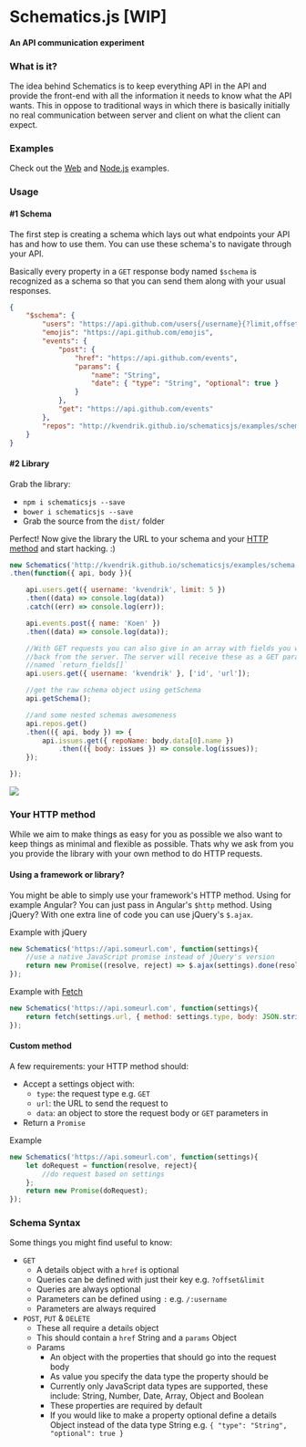 Schematics.js [WIP]
===================
#### An API communication experiment

### What is it?
The idea behind Schematics is to keep everything API in the API and provide the front-end with all the information it needs to know what the API wants. This in oppose to traditional ways in which there is basically initially no real communication between server and client on what the client can expect.

### Examples
Check out the [Web](https://github.com/kvendrik/schematicsjs/blob/gh-pages/examples/web/index.html) and [Node.js](https://github.com/kvendrik/schematicsjs/blob/feature/package-managers-support/examples/node/index.js) examples.

### Usage

#### #1 Schema
The first step is creating a schema which lays out what endpoints your API has and how to use them. You can use these schema's to navigate through your API. 

Basically every property in a `GET` response body named `$schema` is recognized as a schema so that you can send them along with your usual responses.
```json
{
    "$schema": {
        "users": "https://api.github.com/users{/username}{?limit,offset}",
        "emojis": "https://api.github.com/emojis",
        "events": {
            "post": {
                "href": "https://api.github.com/events",
                "params": {
                    "name": "String",
                    "date": { "type": "String", "optional": true }
                }
            },
            "get": "https://api.github.com/events"
        },
        "repos": "http://kvendrik.github.io/schematicsjs/examples/schema-repos.json"
    }
}
```

#### #2 Library
Grab the library:
* `npm i schematicsjs --save`
* `bower i schematicsjs --save`
* Grab the source from the `dist/` folder

Perfect! Now give the library the URL to your schema and your [HTTP method](#your-http-method) and start hacking. :)
```javascript
new Schematics('http://kvendrik.github.io/schematicsjs/examples/schema.json', httpMethod)
.then(function({ api, body }){

    api.users.get({ username: 'kvendrik', limit: 5 })
    .then((data) => console.log(data))
    .catch((err) => console.log(err));

    api.events.post({ name: 'Koen' })
    .then((data) => console.log(data));

    //With GET requests you can also give in an array with fields you want 
    //back from the server. The server will receive these as a GET parameter 
    //named `return_fields[]`
    api.users.get({ username: 'kvendrik' }, ['id', 'url']);

    //get the raw schema object using getSchema
    api.getSchema();

    //and some nested schemas awesomeness
    api.repos.get()
    .then(({ api, body }) => {
        api.issues.get({ repoName: body.data[0].name })
            .then(({ body: issues }) => console.log(issues));
    });

});
```

![](http://i.giphy.com/TlQHWni5OwcCs.gif)

### Your HTTP method
While we aim to make things as easy for you as possible we also want to keep things as minimal and flexible as possible. Thats why we ask from you you provide the library with your own method to do HTTP requests.

#### Using a framework or library?
You might be able to simply use your framework's HTTP method. Using for example Angular? You can just pass in Angular's `$http` method. Using jQuery? With one extra line of code you can use jQuery's `$.ajax`.

Example with jQuery
```javascript
new Schematics('https://api.someurl.com', function(settings){
    //use a native JavaScript promise instead of jQuery's version
    return new Promise((resolve, reject) => $.ajax(settings).done(resolve).fail(reject));
});
```

Example with [Fetch](https://github.com/github/fetch)
```javascript
new Schematics('https://api.someurl.com', function(settings){
    return fetch(settings.url, { method: settings.type, body: JSON.stringify(settings.data) })
});
```

#### Custom method
A few requirements: your HTTP method should:
* Accept a settings object with:
    * `type`: the request type e.g. `GET`
    * `url`: the URL to send the request to
    * `data`: an object to store the request body or `GET` parameters in
* Return a `Promise`

Example
```javascript
new Schematics('https://api.someurl.com', function(settings){
    let doRequest = function(resolve, reject){
        //do request based on settings
    };
    return new Promise(doRequest);
});
```

### Schema Syntax
Some things you might find useful to know:

* `GET`
    * A details object with a `href` is optional
    * Queries can be defined with just their key e.g. `?offset&limit`
    * Queries are always optional
    * Parameters can be defined using `:` e.g. `/:username`
    * Parameters are always required
* `POST`, `PUT` & `DELETE`
    * These all require a details object
    * This should contain a `href` String and a `params` Object
    * Params
        * An object with the properties that should go into the request body
        * As value you specify the data type the property should be
        * Currently only JavaScript data types are supported, these include: String, Number, Date, Array, Object and Boolean
        * These properties are required by default
        * If you would like to make a property optional define a details Object instead of the data type String e.g. `{ "type": "String", "optional": true }`
